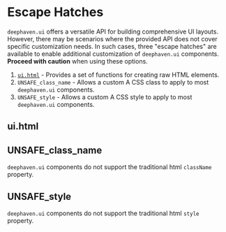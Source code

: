 # Escape Hatches

`deephaven.ui` offers a versatile API for building comprehensive UI layouts. However, there may be scenarios where the provided API does not cover specific customization needs. In such cases, three "escape hatches" are available to enable additional customization of `deephaven.ui` components. **Proceed with caution** when using these options.

1. [`ui.html`](../components/html.md) - Provides a set of functions for creating raw HTML elements.
2. `UNSAFE_class_name` - Allows a custom A CSS class to apply to most `deephaven.ui` components.
3. `UNSAFE_style` - Allows a custom A CSS style to apply to most `deephaven.ui` components.

## ui.html

## UNSAFE_class_name

`deephaven.ui` components do not support the traditional html `className` property.

## UNSAFE_style

`deephaven.ui` components do not support the traditional html `style` property.
